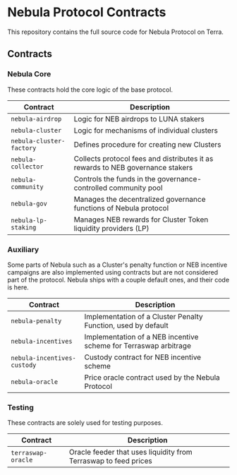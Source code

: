 # Nebula Protocol Contracts

This repository contains the full source code for Nebula Protocol on Terra.

## Contracts

### Nebula Core

These contracts hold the core logic of the base protocol.

| Contract                 | Description                                                                    |
| ------------------------ | ------------------------------------------------------------------------------ |
| `nebula-airdrop`         | Logic for NEB airdrops to LUNA stakers                                         |
| `nebula-cluster`         | Logic for mechanisms of individual clusters                                    |
| `nebula-cluster-factory` | Defines procedure for creating new Clusters                                    |
| `nebula-collector`       | Collects protocol fees and distributes it as rewards to NEB governance stakers |
| `nebula-community`       | Controls the funds in the governance-controlled community pool                 |
| `nebula-gov`             | Manages the decentralized governance functions of Nebula protocol              |
| `nebula-lp-staking`      | Manages NEB rewards for Cluster Token liquidity providers (LP)                 |

### Auxiliary

Some parts of Nebula such as a Cluster's penalty function or NEB incentive campaigns are also implemented using contracts but are not considered part of the protocol.
Nebula ships with a couple default ones, and their code is here.

| Contract                    | Description                                                      |
| --------------------------- | ---------------------------------------------------------------- |
| `nebula-penalty`            | Implementation of a Cluster Penalty Function, used by default    |
| `nebula-incentives`         | Implementation of a NEB incentive scheme for Terraswap arbitrage |
| `nebula-incentives-custody` | Custody contract for NEB incentive scheme                        |
| `nebula-oracle`             | Price oracle contract used by the Nebula Protocol                |

### Testing

These contracts are solely used for testing purposes.

| Contract           | Description                                                     |
| ------------------ | --------------------------------------------------------------- |
| `terraswap-oracle` | Oracle feeder that uses liquidity from Terraswap to feed prices |
